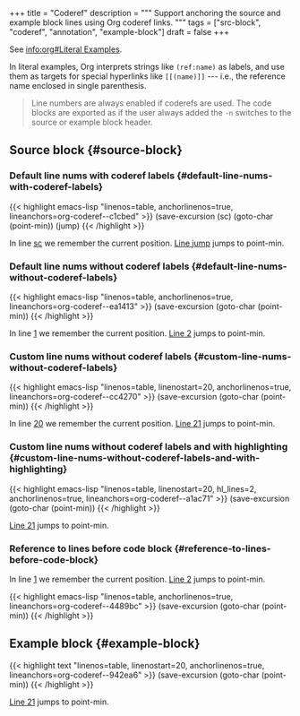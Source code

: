 +++
title = "Coderef"
description = """
  Support anchoring the source and example block lines using Org coderef
  links.
  """
tags = ["src-block", "coderef", "annotation", "example-block"]
draft = false
+++

See [info:org#Literal Examples](org#Literal%20Examples).

In literal examples, Org interprets strings like `(ref:name)` as
labels, and use them as targets for special hyperlinks like
`[[(name)]]` --- i.e., the reference name enclosed in single
parenthesis.

> Line numbers are always enabled if coderefs are used. The code blocks
> are exported as if the user always added the `-n` switches to the
> source or example block header.


## Source block {#source-block}


### Default line nums with coderef labels {#default-line-nums-with-coderef-labels}

{{< highlight emacs-lisp "linenos=table, anchorlinenos=true, lineanchors=org-coderef--c1cbed" >}}
(save-excursion                 (sc)
   (goto-char (point-min))      (jump)
{{< /highlight >}}

In line [sc](#org-coderef--c1cbed-1) we remember the current position. [Line jump](#org-coderef--c1cbed-2) jumps to
point-min.


### Default line nums without coderef labels {#default-line-nums-without-coderef-labels}

{{< highlight emacs-lisp "linenos=table, anchorlinenos=true, lineanchors=org-coderef--ea1413" >}}
(save-excursion
   (goto-char (point-min))
{{< /highlight >}}

In line [1](#org-coderef--ea1413-1) we remember the current position. [Line 2](#org-coderef--ea1413-2) jumps to
point-min.


### Custom line nums without coderef labels {#custom-line-nums-without-coderef-labels}

{{< highlight emacs-lisp "linenos=table, linenostart=20, anchorlinenos=true, lineanchors=org-coderef--cc4270" >}}
(save-excursion
   (goto-char (point-min))
{{< /highlight >}}

In line [20](#org-coderef--cc4270-20) we remember the current position. [Line 21](#org-coderef--cc4270-21) jumps to
point-min.


### Custom line nums without coderef labels and with highlighting {#custom-line-nums-without-coderef-labels-and-with-highlighting}

{{< highlight emacs-lisp "linenos=table, linenostart=20, hl_lines=2, anchorlinenos=true, lineanchors=org-coderef--a1ac71" >}}
(save-excursion
   (goto-char (point-min))
{{< /highlight >}}

[Line 21](#org-coderef--a1ac71-21) jumps to point-min.


### Reference to lines **before** code block {#reference-to-lines-before-code-block}

In line [1](#org-coderef--4489bc-1) we remember the current position. [Line 2](#org-coderef--4489bc-2) jumps to
point-min.

{{< highlight emacs-lisp "linenos=table, anchorlinenos=true, lineanchors=org-coderef--4489bc" >}}
(save-excursion
   (goto-char (point-min))
{{< /highlight >}}


## Example block {#example-block}

{{< highlight text "linenos=table, linenostart=20, anchorlinenos=true, lineanchors=org-coderef--942ea6" >}}
(save-excursion
   (goto-char (point-min))
{{< /highlight >}}

[Line 21](#org-coderef--942ea6-21) jumps to point-min.
